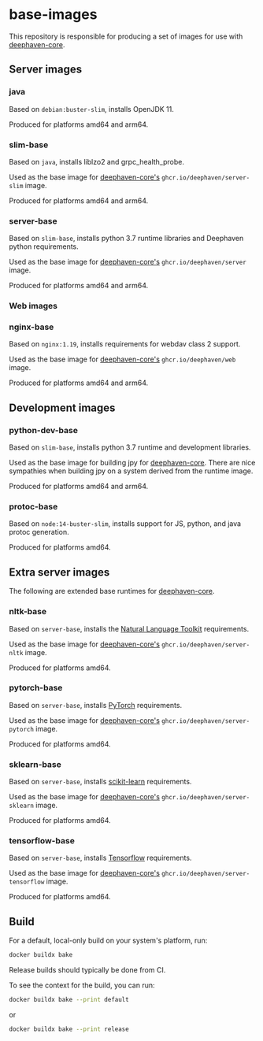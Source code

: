 # base-images

This repository is responsible for producing a set of images for use with [deephaven-core](https://github.com/deephaven/deephaven-core).

## Server images

### java

Based on `debian:buster-slim`, installs OpenJDK 11.

Produced for platforms amd64 and arm64.

### slim-base

Based on `java`, installs liblzo2 and grpc_health_probe.

Used as the base image for [deephaven-core's](https://github.com/deephaven/deephaven-core) `ghcr.io/deephaven/server-slim` image.

Produced for platforms amd64 and arm64.

### server-base

Based on `slim-base`, installs python 3.7 runtime libraries and Deephaven python requirements.

Used as the base image for [deephaven-core's](https://github.com/deephaven/deephaven-core) `ghcr.io/deephaven/server` image.

Produced for platforms amd64 and arm64.

### Web images

### nginx-base

Based on `nginx:1.19`, installs requirements for webdav class 2 support.

Used as the base image for [deephaven-core's](https://github.com/deephaven/deephaven-core) `ghcr.io/deephaven/web` image.

Produced for platforms amd64 and arm64.

## Development images

### python-dev-base

Based on `slim-base`, installs python 3.7 runtime and development libraries.

Used as the base image for building jpy for [deephaven-core](https://github.com/deephaven/deephaven-core).
There are nice sympathies when building jpy on a system derived from the runtime image.

Produced for platforms amd64 and arm64.

### protoc-base

Based on `node:14-buster-slim`, installs support for JS, python, and java protoc generation.

Produced for platforms amd64.

## Extra server images

The following are extended base runtimes for [deephaven-core](https://github.com/deephaven/deephaven-core).

### nltk-base

Based on `server-base`, installs the [Natural Language Toolkit](https://github.com/nltk/nltk) requirements.

Used as the base image for [deephaven-core's](https://github.com/deephaven/deephaven-core) `ghcr.io/deephaven/server-nltk` image.

Produced for platforms amd64.

### pytorch-base

Based on `server-base`, installs [PyTorch](https://github.com/pytorch/pytorch) requirements.

Used as the base image for [deephaven-core's](https://github.com/deephaven/deephaven-core) `ghcr.io/deephaven/server-pytorch` image.

Produced for platforms amd64.

### sklearn-base

Based on `server-base`, installs [scikit-learn](https://github.com/scikit-learn/scikit-learn) requirements.

Used as the base image for [deephaven-core's](https://github.com/deephaven/deephaven-core) `ghcr.io/deephaven/server-sklearn` image.

Produced for platforms amd64.

### tensorflow-base

Based on `server-base`, installs [Tensorflow](https://github.com/tensorflow/tensorflow) requirements.

Used as the base image for [deephaven-core's](https://github.com/deephaven/deephaven-core) `ghcr.io/deephaven/server-tensorflow` image.

Produced for platforms amd64.

## Build

For a default, local-only build on your system's platform, run:

```sh
docker buildx bake
```

Release builds should typically be done from CI.

To see the context for the build, you can run:

```sh
docker buildx bake --print default
```

or 

```sh
docker buildx bake --print release
```